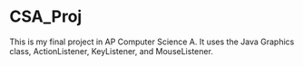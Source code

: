 # CSA_Proj 
This is my final project in AP Computer Science A.
It uses the Java Graphics class, ActionListener, KeyListener, and MouseListener.

